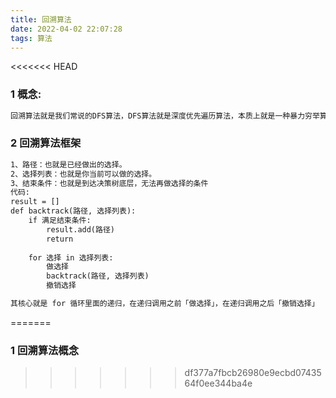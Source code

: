 ```yaml
---
title: 回溯算法
date: 2022-04-02 22:07:28
tags: 算法
---
```

<<<<<<< HEAD


### 1 概念:
```xml
回溯算法就是我们常说的DFS算法，DFS算法就是深度优先遍历算法，本质上就是一种暴力穷举算法

```
### 2 回溯算法框架
```xml
1、路径：也就是已经做出的选择。
2、选择列表：也就是你当前可以做的选择。
3、结束条件：也就是到达决策树底层，无法再做选择的条件
代码:  
result = []
def backtrack(路径, 选择列表):
    if 满足结束条件:
        result.add(路径)
        return
    
    for 选择 in 选择列表:
        做选择
        backtrack(路径, 选择列表)
        撤销选择

其核心就是 for 循环里面的递归，在递归调用之前「做选择」，在递归调用之后「撤销选择」     
```

=======
### 1 回溯算法概念
>>>>>>> df377a7fbcb26980e9ecbd0743564f0ee344ba4e

